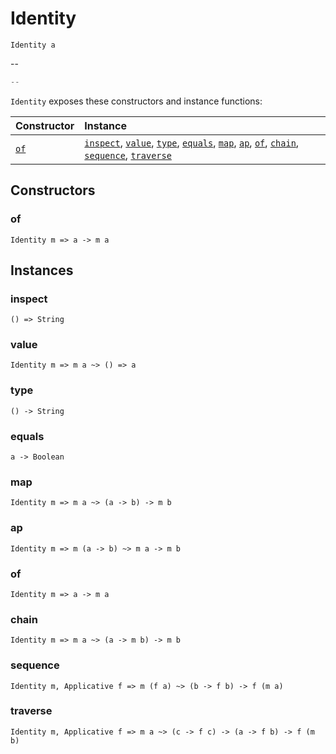 # Identity

`Identity a`

--

```js
--
```

`Identity` exposes these constructors and instance functions:

| Constructor | Instance |
|:---|:---|
| [`of`](#of) | [`inspect`](#inspect), [`value`](#value), [`type`](#type), [`equals`](#equals), [`map`](#map), [`ap`](#ap), [`of`](#of), [`chain`](#chain), [`sequence`](#sequence), [`traverse`](#traverse) |

## Constructors

### of

`Identity m => a -> m a`

## Instances

### inspect

`() => String`

### value

`Identity m => m a ~> () => a`

### type

`() -> String`

### equals

`a -> Boolean`

### map

`Identity m => m a ~> (a -> b) -> m b`

### ap

`Identity m => m (a -> b) ~> m a -> m b`

### of

`Identity m => a -> m a`

### chain

`Identity m => m a ~> (a -> m b) -> m b`

### sequence

`Identity m, Applicative f => m (f a) ~> (b -> f b) -> f (m a)`

### traverse

`Identity m, Applicative f => m a ~> (c -> f c) -> (a -> f b) -> f (m b)`
